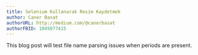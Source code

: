 ```yaml
---
title: Selenium Kullanarak Resim Kaydetmek
author: Caner Basat
authorURL: http://medium.com/@canerbasat
authorFBID: 1045077415
---
```


This blog post will test file name parsing issues when periods are present.

